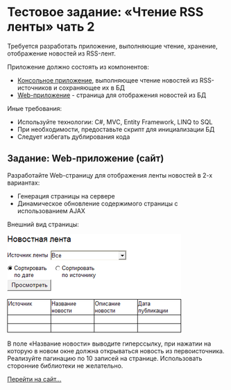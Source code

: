 # Тестовое задание: «Чтение RSS ленты» чать 2


Требуется разработать приложение, выполняющие чтение, хранение, отображение новостей из RSS-лент.


Приложение должно состоять из компонентов:


- [Консольное приложение](https://github.com/PiterPoker/RssNewConsole), выполняющее чтение новостей из RSS-источников и сохраняющее их в БД
- [Web-приложение](https://github.com/PiterPoker/NewsRssWeb) - страница для отображения новостей из БД


Иные требования:


- Используйте технологии: С#, MVC, Entity Framework, LINQ to SQL
- При необходимости, предоставьте скрипт для инициализации БД
- Следует избегать дублирования кода


## Задание: Web-приложение (сайт) 


Разработайте Web-страницу для отображения ленты новостей в 2-х вариантах:

- Генерация страницы на сервере
- Динамическое обновление содержимого страницы с использованием AJAX


Внешний вид страницы:


![Image of Yaktocat](https://github.com/PiterPoker/NewsRssWeb/blob/master/newsFeed.png)


В поле «Название новости» выводите гиперссылку, при нажатии на которую в новом окне должна открываться новость из первоисточника.
Реализуйте пагинацию по 10 записей на странице. Использовать сторонние библиотеки не желательно.


[Перейти на сайт...](http://test-rss-by.gearhostpreview.com/)

